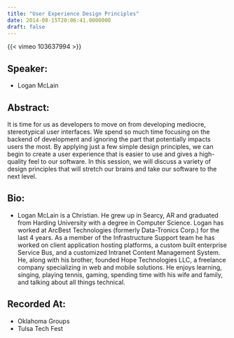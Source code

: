 ```yaml
---
title: "User Experience Design Principles"
date: 2014-08-15T20:06:41.0000000
draft: false
---
```


{{< vimeo 103637994 >}}

## Speaker:

 - Logan McLain

## Abstract:

<p>It is time for us as developers to move on from developing mediocre, stereotypical user interfaces. We spend so much time focusing on the backend of development and ignoring the part that potentially impacts users the most. By applying just a few simple design principles, we can begin to create a user experience that is easier to use and gives a high-quality feel to our software. In this session, we will discuss a variety of design principles that will stretch our brains and take our software to the next level.
</p>

## Bio:

 - <p>Logan McLain is a Christian. He grew up in Searcy, AR and graduated from Harding University with a degree in Computer Science. Logan has worked at ArcBest Technologies (formerly Data-Tronics Corp.) for the last 4 years. As a member of the Infrastructure Support team he has worked on client application hosting platforms, a custom built enterprise Service Bus, and a customized Intranet Content Management System. He, along with his brother, founded Hope Technologies LLC, a freelance company specializing in web and mobile solutions. He enjoys learning, singing, playing tennis, gaming, spending time with his wife and family, and talking about all things technical.</p>

## Recorded At:

 - Oklahoma Groups
 - Tulsa Tech Fest

